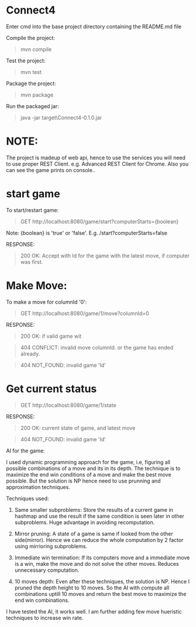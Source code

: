 # Connect4

Enter cmd into the base project directory containing the README.md file

Compile the project:
> mvn compile

Test the project:
> mvn test

Package the project:
> mvn package

Run the packaged jar:
> java -jar target\Connect4-0.1.0.jar


# NOTE: 
The project is madeup of web api, hence to use the services you will need to use proper REST Client.
e.g. Advanced REST Client for Chrome.
Also you can see the game prints on console..

# start game

To start/restart game:

> GET http://localhost:8080/game/start?computerStarts={boolean}

Note: {boolean} is 'true' or 'false'. E.g. /start?computerStarts=false

RESPONSE:

> 200 OK: Accept with Id for the game with the latest move, if computer was first.

# Make Move:

To make a move for columnId '0':

> GET http://localhost:8080/game/1/move?columnId=0

RESPONSE:
> 200 OK: if valid game wit

> 404 CONFLICT: invalid move columnId. or the game has ended already.

> 404 NOT_FOUND: invalid game 'Id'

# Get current status

> GET http://localhost:8080/game/1/state

RESPONSE:

> 200 OK: current state of game, and latest move

> 404 NOT_FOUND: invalid game 'Id'


AI for the game:

I used dynamic programming approach for the game, i.e, figuring all possible combinations of a move and its in its depth. The technique is to maximize the end win conditions of a move and make the best move possible.
But the solution is NP hence need to use prunning and approximation techniques.

Techniques used:
1) Same smaller subproblems:
Store the results of a current game in hashmap and use the result if the same condition is seen later in other subproblems. Huge advantage in avoiding recomputation.

2) Mirror pruning:
A state of a game is same if looked from the other side(mirror). Hence we can reduce the whole computation by 2 factor using mirrioring subproblems.

3) Immediate win termination:
If its computers move and a immediate move is a win, make the move and do not solve the other moves. Reduces unnecessary computation.

4) 10 moves depth:
Even after these techniques, the solution is NP. Hence I pruned the depth height to 10 moves. So the AI with compute all combinations uptill 10 moves and return the best move to maximize the end win combinations.

I have tested the AI, it works well. I am further adding few move hueristic techniques to increase win rate.
